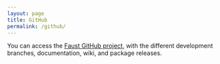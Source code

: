 ```yaml
---
layout: page
title: GitHub
permalink: /github/
---
```


You can access the [Faust GitHub project](https://github.com/grame-cncm/faust), with the different development branches, documentation, wiki, and package releases.
